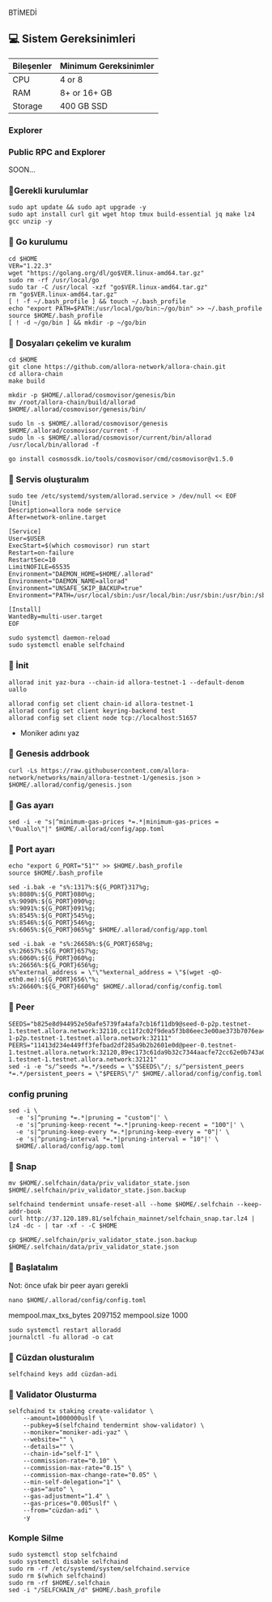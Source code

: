 BTİMEDİ

## 💻 Sistem Gereksinimleri
| Bileşenler | Minimum Gereksinimler | 
| ------------ | ------------ |
| CPU |	4 or 8 |
| RAM	| 8+ or 16+ GB |
| Storage	| 400 GB SSD |

### Explorer



### Public RPC and Explorer

SOON...

### 🚧Gerekli kurulumlar
```
sudo apt update && sudo apt upgrade -y
sudo apt install curl git wget htop tmux build-essential jq make lz4 gcc unzip -y
```

### 🚧 Go kurulumu
```
cd $HOME
VER="1.22.3"
wget "https://golang.org/dl/go$VER.linux-amd64.tar.gz"
sudo rm -rf /usr/local/go
sudo tar -C /usr/local -xzf "go$VER.linux-amd64.tar.gz"
rm "go$VER.linux-amd64.tar.gz"
[ ! -f ~/.bash_profile ] && touch ~/.bash_profile
echo "export PATH=$PATH:/usr/local/go/bin:~/go/bin" >> ~/.bash_profile
source $HOME/.bash_profile
[ ! -d ~/go/bin ] && mkdir -p ~/go/bin
```

### 🚧 Dosyaları çekelim ve kuralım

```
cd $HOME
git clone https://github.com/allora-network/allora-chain.git
cd allora-chain
make build
```
```
mkdir -p $HOME/.allorad/cosmovisor/genesis/bin
mv /root/allora-chain/build/allorad $HOME/.allorad/cosmovisor/genesis/bin/
```
```
sudo ln -s $HOME/.allorad/cosmovisor/genesis $HOME/.allorad/cosmovisor/current -f
sudo ln -s $HOME/.allorad/cosmovisor/current/bin/allorad /usr/local/bin/allorad -f
```
```
go install cosmossdk.io/tools/cosmovisor/cmd/cosmovisor@v1.5.0
```
### 🚧 Servis oluşturalım
```
sudo tee /etc/systemd/system/allorad.service > /dev/null << EOF
[Unit]
Description=allora node service
After=network-online.target

[Service]
User=$USER
ExecStart=$(which cosmovisor) run start
Restart=on-failure
RestartSec=10
LimitNOFILE=65535
Environment="DAEMON_HOME=$HOME/.allorad"
Environment="DAEMON_NAME=allorad"
Environment="UNSAFE_SKIP_BACKUP=true"
Environment="PATH=/usr/local/sbin:/usr/local/bin:/usr/sbin:/usr/bin:/sbin:/bin:/usr/games:/usr/local/games:/snap/bin:$HOME/.allorad/cosmovisor/current/bin"

[Install]
WantedBy=multi-user.target
EOF
```
```
sudo systemctl daemon-reload
sudo systemctl enable selfchaind
```
### 🚧 İnit
```
allorad init yaz-bura --chain-id allora-testnet-1 --default-denom uallo
```
```
allorad config set client chain-id allora-testnet-1
allorad config set client keyring-backend test
allorad config set client node tcp://localhost:51657
```
* Moniker adını yaz

### 🚧 Genesis addrbook
```
curl -Ls https://raw.githubusercontent.com/allora-network/networks/main/allora-testnet-1/genesis.json > $HOME/.allorad/config/genesis.json
```
### 🚧 Gas ayarı
```
sed -i -e "s|^minimum-gas-prices *=.*|minimum-gas-prices = \"0uallo\"|" $HOME/.allorad/config/app.toml
```
### 🚧 Port ayarı
```
echo "export G_PORT="51"" >> $HOME/.bash_profile
source $HOME/.bash_profile
```
```
sed -i.bak -e "s%:1317%:${G_PORT}317%g;
s%:8080%:${G_PORT}080%g;
s%:9090%:${G_PORT}090%g;
s%:9091%:${G_PORT}091%g;
s%:8545%:${G_PORT}545%g;
s%:8546%:${G_PORT}546%g;
s%:6065%:${G_PORT}065%g" $HOME/.allorad/config/app.toml
```
```
sed -i.bak -e "s%:26658%:${G_PORT}658%g;
s%:26657%:${G_PORT}657%g;
s%:6060%:${G_PORT}060%g;
s%:26656%:${G_PORT}656%g;
s%^external_address = \"\"%external_address = \"$(wget -qO- eth0.me):${G_PORT}656\"%;
s%:26660%:${G_PORT}660%g" $HOME/.allorad/config/config.toml
```
### 🚧 Peer
```
SEEDS="b825e8d944952e50afe5739fa4afa7cb16f11db9@seed-0-p2p.testnet-1.testnet.allora.network:32110,cc11f2c02f9dea5f3b86eec3e00ae373b7076ea4@seed-1-p2p.testnet-1.testnet.allora.network:32111"
PEERS="11413d234e449ff3fefbad2df285a9b2b2601e0d@peer-0.testnet-1.testnet.allora.network:32120,89ec173c61da9b32c7344aacfe72cc62e0b743a0@peer-1.testnet-1.testnet.allora.network:32121"
sed -i -e "s/^seeds *=.*/seeds = \"$SEEDS\"/; s/^persistent_peers *=.*/persistent_peers = \"$PEERS\"/" $HOME/.allorad/config/config.toml
```
### config pruning
```
sed -i \
  -e 's|^pruning *=.*|pruning = "custom"|' \
  -e 's|^pruning-keep-recent *=.*|pruning-keep-recent = "100"|' \
  -e 's|^pruning-keep-every *=.*|pruning-keep-every = "0"|' \
  -e 's|^pruning-interval *=.*|pruning-interval = "10"|' \
  $HOME/.allorad/config/app.toml
```
### 🚧 Snap
```
mv $HOME/.selfchain/data/priv_validator_state.json $HOME/.selfchain/priv_validator_state.json.backup 

selfchaind tendermint unsafe-reset-all --home $HOME/.selfchain --keep-addr-book 
curl http://37.120.189.81/selfchain_mainnet/selfchain_snap.tar.lz4 | lz4 -dc - | tar -xf - -C $HOME

cp $HOME/.selfchain/priv_validator_state.json.backup $HOME/.selfchain/data/priv_validator_state.json 
```


### 🚧 Başlatalım
Not: önce ufak bir peer ayarı gerekli
```
nano $HOME/.allorad/config/config.toml
```
mempool.max_txs_bytes 2097152
mempool.size 1000
```
sudo systemctl restart alloradd
journalctl -fu allorad -o cat
```


### 🚧 Cüzdan olusturalım
```
selfchaind keys add cüzdan-adi
```
### 🚧 Validator Olusturma
```
selfchaind tx staking create-validator \
    --amount=1000000uslf \
    --pubkey=$(selfchaind tendermint show-validator) \
    --moniker="moniker-adi-yaz" \
    --website="" \
    --details="" \
    --chain-id="self-1" \
    --commission-rate="0.10" \
    --commission-max-rate="0.15" \
    --commission-max-change-rate="0.05" \
    --min-self-delegation="1" \
    --gas="auto" \
    --gas-adjustment="1.4" \
    --gas-prices="0.005uslf" \
    --from="cüzdan-adi" \
    -y
```
### Komple Silme
```
sudo systemctl stop selfchaind
sudo systemctl disable selfchaind
sudo rm -rf /etc/systemd/system/selfchaind.service
sudo rm $(which selfchaind)
sudo rm -rf $HOME/.selfchain
sed -i "/SELFCHAIN_/d" $HOME/.bash_profile
```
